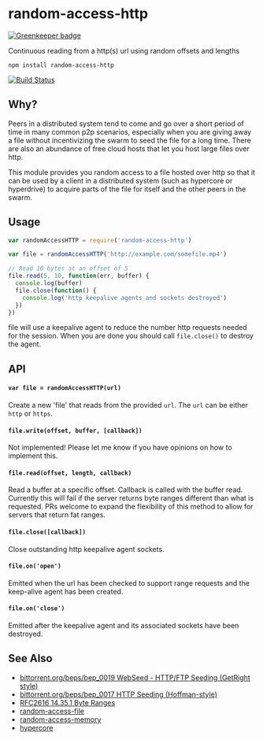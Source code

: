 # random-access-http

[![Greenkeeper badge](https://badges.greenkeeper.io/bcomnes/random-access-http.svg)](https://greenkeeper.io/)

Continuous reading from a http(s) url using random offsets and lengths

```
npm install random-access-http
```

[![Build Status](https://travis-ci.org/bcomnes/random-access-http.svg?branch=master)](https://travis-ci.org/bcomnes/random-access-http)

## Why?

Peers in a distributed system tend to come and go over a short period of time in many common p2p scenarios, especially when you are giving away a file without incentivizing the swarm to seed the file for a long time.  There are also an abundance of free cloud hosts that let you host large files over http.

This module provides you random access to a file hosted over http so that it can be used by a client in a distributed system (such as hypercore or hyperdrive) to acquire parts of the file for itself and the other peers in the swarm.

## Usage

```js
var randomAccessHTTP = require('random-access-http')

var file = randomAccessHTTP('http://example.com/somefile.mp4')

// Read 10 bytes at an offset of 5
file.read(5, 10, function(err, buffer) {
  console.log(buffer)
  file.close(function() {
    console.log('http keepalive agents and sockets destroyed')
  })
})
```

file will use a keepalive agent to reduce the number http requests needed for the session.  When you are done you should call `file.close()` to destroy the agent.

## API

#### `var file = randomAccessHTTP(url)`

Create a new 'file' that reads from the provided `url`.  The `url` can be either `http` or `https`.

#### `file.write(offset, buffer, [callback])`

Not implemented!  Please let me know if you have opinions on how to implement this.

#### `file.read(offset, length, callback)`

Read a buffer at a specific offset. Callback is called with the buffer read.  Currently this will fail if the server returns byte ranges different than what is requested.  PRs welcome to expand the flexibility of this method to allow for servers that return fat ranges.

#### `file.close([callback])`

Close outstanding http keepalive agent sockets.

#### `file.on('open')`

Emitted when the url has been checked to support range requests and the keep-alive agent has been created.

#### `file.on('close')`

Emitted after the keepalive agent and its associated sockets have been destroyed.

## See Also

- [bittorrent.org/beps/bep_0019 WebSeed - HTTP/FTP Seeding (GetRight style)](http://www.bittorrent.org/beps/bep_0019.html)
- [bittorrent.org/beps/bep_0017 HTTP Seeding (Hoffman-style)](http://www.bittorrent.org/beps/bep_0017.html)
- [RFC2616 14.35.1 Byte Ranges](http://tools.ietf.org/html/rfc2616#section-14.35)
- [random-access-file](https://github.com/mafintosh/random-access-file)
- [random-access-memory](https://github.com/mafintosh/random-access-memory)
- [hypercore](https://github.com/mafintosh/hypercore)
